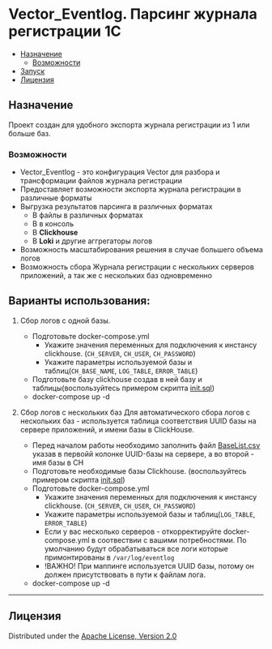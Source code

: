 # **Vector_Eventlog.** Парсинг журнала регистрации 1С

- [Назначение](#назначение)
  - [Возможности](#возможности)
- [Запуск](#запуск)
- [Лицензия](#лицензия)

## Назначение

Проект создан для удобного экспорта журнала регистрации из 1 или больше баз.

### Возможности

- Vector_Eventlog - это конфигурация Vector для разбора и трансформации файлов журнала регистрации
- Предоставляет возможности экспорта журнала регистрации в различные форматы
- Выгрузка результатов парсинга в различных форматах
  - В файлы в различных форматах
  - В в консоль
  - В **Clickhouse**
  - В **Loki** и другие аггрегаторы логов
- Возможность масштабирования решения в случае большего объема логов
- Возможность сбора Журнала регистрации с нескольких серверов приложений, а так же с нескольких баз одновременно

## Варианты использования:

1. Сбор логов с одной базы.

    - Подготовьте docker-compose.yml
        - Укажите значения переменных для подключения к инстансу clickhouse. (`CH_SERVER`, `CH_USER`, `CH_PASSWORD`)
        - Укажите параметры используемой базы и таблиц(`CH_BASE_NAME`, `LOG_TABLE`, `ERROR_TABLE`)
    - Подготовьте базу clickhouse создав в ней базу и таблицы(воспользуйтесь примером скрипта [init.sql](/init.sql))
    - docker-compose up -d
1. Сбор логов с нескольких баз
    Для автоматического сбора логов с нескольких баз - используется таблица соответствия UUID базы на сервере приложений, и имени базы в ClickHouse.

    - Перед началом работы необходимо заполнить файл [BaseList.csv](/config/BaseList.csv) указав в первойй колонке UUID-базы на сервере, а во второй - имя базы в CH
    - Подготовьте необходимые базы Clickhouse. (воспользуйтесь примером скрипта [init.sql](/init.sql))
    - Подготовьте docker-compose.yml
        - Укажите значения переменных для подключения к инстансу clickhouse. (`CH_SERVER`, `CH_USER`, `CH_PASSWORD`)
        - Укажите параметры используемой базы и таблиц(`LOG_TABLE`, `ERROR_TABLE`)
        - Если у вас несколько серверов - откорректируйте docker-compose.yml в соотвествии с вашими потребностями. По умолчанию будут обрабатываться все логи которые примонтированы в `/var/log/eventlog`
        - !ВАЖНО! При маппинге используется UUID базы, потому он должен присутствовать в пути к файлам лога.
    - docker-compose up -d
---

## Лицензия

Distributed under the [Apache License, Version 2.0](http://www.apache.org/licenses/LICENSE-2.0.html)

